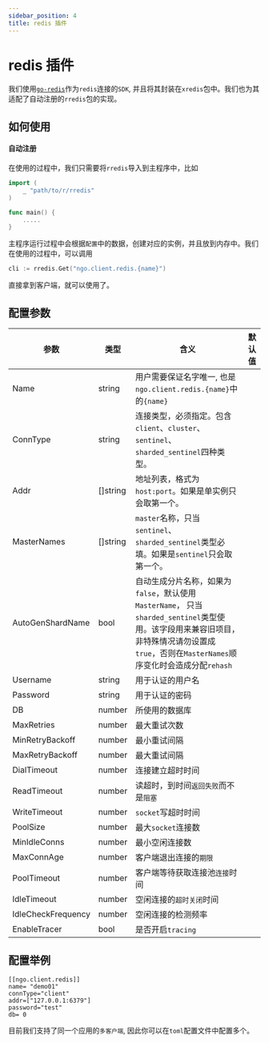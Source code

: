 ```yaml
---
sidebar_position: 4
title: redis 插件
---
```


# redis 插件
我们使用[`go-redis`](https://github.com/go-redis/redis)作为`redis`连接的`SDK`, 并且将其封装在`xredis`包中。我们也为其适配了自动注册的`rredis`包的实现。

## 如何使用
#### 自动注册
在使用的过程中，我们只需要将`rredis`导入到主程序中，比如
```go
import (
    _ "path/to/r/rredis"
)

func main() {
    .....
}
```
主程序运行过程中会根据`配置`中的数据，创建对应的实例，并且放到内存中。我们在使用的过程中，可以调用
```go
cli := rredis.Get("ngo.client.redis.{name}")
```
直接拿到客户端，就可以使用了。

## 配置参数
|参数|类型|含义|默认值|
|----|----|----|----|
|Name|string|用户需要保证名字唯一, 也是`ngo.client.redis.{name}`中的`{name}`||
|ConnType|string|连接类型，必须指定。包含`client`、`cluster`、`sentinel`、`sharded_sentinel`四种类型。||
|Addr|[]string|地址列表，格式为`host:port`。如果是单实例只会取第一个。||
|MasterNames|[]string|`master`名称，只当`sentinel`、`sharded_sentinel`类型必填。如果是`sentinel`只会取第一个。||
|AutoGenShardName|bool|自动生成分片名称，如果为`false`，默认使用`MasterName`， 只当`sharded_sentinel`类型使用。该字段用来兼容旧项目，非特殊情况请勿设置成`true`，否则在`MasterNames`顺序变化时会造成分配`rehash`||
|Username|string|用于认证的用户名||
|Password|string|用于认证的密码||
|DB|number|所使用的数据库||
|MaxRetries|number|最大重试次数||
|MinRetryBackoff|number|最小重试间隔||
|MaxRetryBackoff|number|最大重试间隔||
|DialTimeout|number|连接建立超时时间||
|ReadTimeout|number|读超时，到时间`返回失败`而不是`阻塞`||
|WriteTimeout|number|`socket`写超时时间||
|PoolSize|number|最大`socket`连接数||
|MinIdleConns|number|最小空闲连接数||
|MaxConnAge|number|客户端退出连接的`期限`||
|PoolTimeout|number|客户端等待获取连接池`连接`时间||
|IdleTimeout|number|空闲连接的`超时关闭`时间||
|IdleCheckFrequency|number|空闲连接的检测频率||
|EnableTracer|bool|是否开启`tracing`||

## 配置举例
```
[[ngo.client.redis]]
name= "demo01"
connType="client"
addr=["127.0.0.1:6379"]
password="test"
db= 0
```
目前我们支持了同一个应用的`多客户端`, 因此你可以在`toml`配置文件中配置多个。